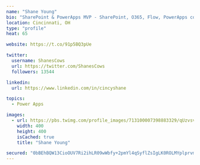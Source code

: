 ```yaml
---
name: "Shane Young"
bio: "SharePoint & PowerApps MVP - SharePoint, O365, Flow, PowerApps consulting? @PowerApps911 | Pure Snark? You found it."
location: Cincinnati, OH
type: "profile"
heat: 65

website: https://t.co/91p5BQ3pUe

twitter:
  username: ShanesCows
  url: https://twitter.com/ShanesCows
  followers: 13544

linkedin:
  url: https://www.linkedin.com/in/cincyshane

topics:
  - Power Apps

images:
  - url: https://pbs.twimg.com/profile_images/713100007398883329/qUzvsvQ3_400x400.jpg
    width: 400
    height: 400
    isCached: true
    title: "Shane Young"

secured: "0bBEhBQW13CioOUV7Ri2ihLR09wWbfy+2pmYl4qSyflZsIgLK0ROLMYplprvmz6VdHoFdfMGHLJ6PAKUBMur1Ijs/L7uVBaMpuqnr2WII7YXSRq7It1BwobCUJDrFqbsZThE6RWLSSn7zqHwi7CdWXqjzdJU5D1KHqmyupbpv1J5veUe2NNBRnSXgYFRNIhvdGDd9JgY+b884A+e1cxHzV9nmVyJlkP9w9coIAx4WR6Hl1S/KC/gY5G8yu9uqrEWkmafzjr470gha/wWHydwMz+cFmiprCaHiOInYUYkiPwwWh+RWATLQwnjsYi7bNo3ovwfC/2vmWoOgVFja3zXo6Gd/V188gFmSOQf30vHM/DY3LnEShuojLhfaW6LY9620FTYbQw/LsKU5Loq/f3T8gs4PsWmMq3QXhTilynqcFw=;gC0bKiSqk6q/qc9cuH1isg=="
---
```


